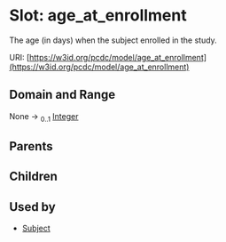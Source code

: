 
# Slot: age_at_enrollment


The age (in days) when the subject enrolled in the study.

URI: [https://w3id.org/pcdc/model/age_at_enrollment](https://w3id.org/pcdc/model/age_at_enrollment)


## Domain and Range

None &#8594;  <sub>0..1</sub> [Integer](types/Integer.md)

## Parents


## Children


## Used by

 * [Subject](Subject.md)
